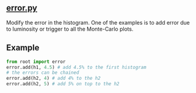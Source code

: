 ## [error.py](https://github.com/ksamdev/exo_plots/blob/master/root/error.py)

Modify the error in the histogram. One of the examples is to add error due
to luminosity or trigger to all the Monte-Carlo plots.

## Example

```python
from root import error
error.add(h1, 4.5) # add 4.5% to the first histogram
# the errors can be chained
error.add(h2, 4) # add 4% to the h2
error.add(h2, 5) # add 5% on top to the h2
```
